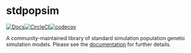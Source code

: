 # stdpopsim

[![Docs](https://readthedocs.org/projects/stdpopsim/badge/?version=latest&style=flat)](https://stdpopsim.readthedocs.io/en/latest/)[![CircleCI](https://circleci.com/gh/popgensims/stdpopsim.svg?style=svg)](https://circleci.com/gh/popgensims/stdpopsim)[![codecov](https://codecov.io/gh/popgensims/stdpopsim/branch/master/graph/badge.svg)](https://codecov.io/gh/popgensims/stdpopsim)


A community-maintained library of standard simulation population genetic simulation models.
Please see the [documentation](https://stdpopsim.readthedocs.io/en/latest/) for further details.
